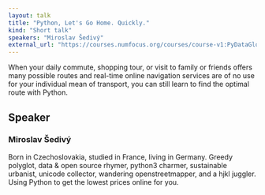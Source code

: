 ```yaml
---
layout: talk
title: "Python, Let's Go Home. Quickly."
kind: "Short talk"
speakers: "Miroslav Šedivý"
external_url: "https://courses.numfocus.org/courses/course-v1:PyDataGlobal+PDG20-talks+2020/jump_to/block-v1:PyDataGlobal+PDG20-talks+2020+type@vertical+block@5be034d9760f457480a38086bf070a69"
---
```


When your daily commute, shopping tour, or visit to family or friends offers many possible routes and real-time online navigation services are of no use for your individual mean of transport, you can still learn to find the optimal route with Python.

## Speaker

### Miroslav Šedivý

Born in Czechoslovakia, studied in France, living in Germany. Greedy polyglot, data & open source rhymer, python3 charmer, sustainable urbanist, unicode collector, wandering openstreetmapper, and a hjkl juggler. Using Python to get the lowest prices online for you.
